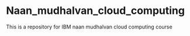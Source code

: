 # Naan_mudhalvan_cloud_computing
This is a repository for IBM naan mudhalvan cloud computing course 
